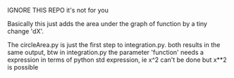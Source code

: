 IGNORE THIS REPO it's not for you

Basically this just adds the area under the graph of function by a tiny change 'dX'.

The circleArea.py is just the first step to integration.py. both results in the same output,
btw in integration.py the parameter 'function' needs a expression in terms of python std expression, ie x^2 can't be done but x**2 is possible
